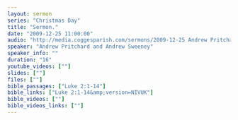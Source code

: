 ```yaml
---
layout: sermon
series: "Christmas Day"
title: "Sermon."
date: "2009-12-25 11:00:00"
audio: "http://media.coggesparish.com/sermons/2009-12-25 Andrew Pritchard and Andrew Sweeney.mp3"
speaker: "Andrew Pritchard and Andrew Sweeney"
speaker_info: ""
duration: "16"
youtube_videos: [""]
slides: [""]
files: [""]
bible_passages: ["Luke 2:1-14"]
bible_links: ["Luke 2:1-14&amp;version=NIVUK"]
bible_videos: [""]
bible_videos_links: [""]
---
```

